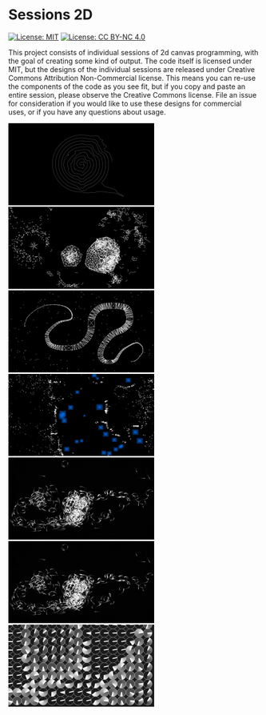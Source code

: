 # Sessions 2D

[![License: MIT](https://img.shields.io/badge/License-MIT-yellow.svg)](https://opensource.org/licenses/MIT) [![License: CC BY-NC 4.0](https://licensebuttons.net/l/by-nc/4.0/80x15.png)](http://creativecommons.org/licenses/by-nc/4.0/)

This project consists of individual sessions of 2d canvas programming, with the goal of creating some kind of output. The code itself is licensed under MIT, but the designs of the individual sessions are released under Creative Commons Attribution Non-Commercial license. This means you can re-use the components of the code as you see fit, but if you copy and paste an entire session, please observe the Creative Commons license. File an issue for consideration if you would like to use these designs for commercial uses, or if you have any questions about usage.

[![Session 007-spiral](./007-spiral/thumb.jpg)](http://sessions-2d.gregtatum.com/007-spiral)
[![Session 006-point-clumping](./006-point-clumping/thumb.jpg)](http://sessions-2d.gregtatum.com/006-point-clumping)
[![Session 005-torn-apart](./005-torn-apart/thumb.jpg)](http://sessions-2d.gregtatum.com/005-torn-apart)
[![Session 004-exponential-growth](./004-exponential-growth/thumb.jpg)](http://sessions-2d.gregtatum.com/004-exponential-growth)
[![Session 003-feeding-time](./003-feeding-time/thumb.jpg)](http://sessions-2d.gregtatum.com/003-feeding-time)
[![Session 002-follow-your-buddy](./002-follow-your-buddy/thumb.jpg)](http://sessions-2d.gregtatum.com/002-follow-your-buddy)
[![Session 001-tick-tock](./001-tick-tock/thumb.jpg)](http://sessions-2d.gregtatum.com/001-tick-tock)
